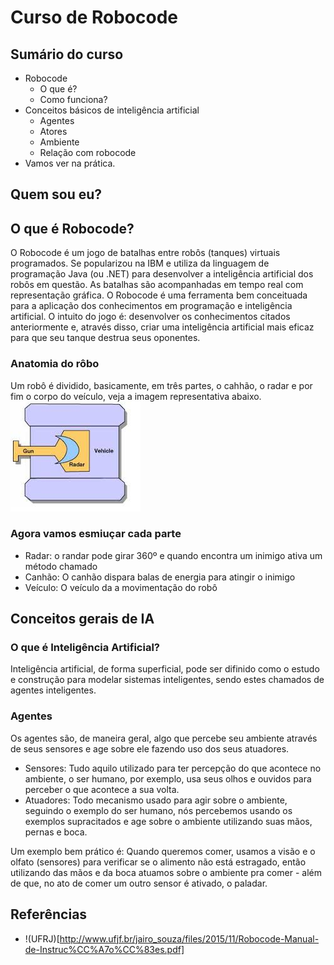 # Curso de Robocode

## Sumário do curso
  - Robocode
    - O que é?
    - Como funciona?
  - Conceitos básicos de inteligência artificial
    - Agentes
    - Atores
    - Ambiente
    - Relação com robocode
   - Vamos ver na prática.
## Quem sou eu?


## O que é Robocode?
O Robocode é um jogo de batalhas entre robôs (tanques) virtuais programados. Se popularizou na IBM e utiliza da linguagem de programação Java (ou .NET) para desenvolver a inteligência artificial dos robôs em questão. As batalhas são acompanhadas em tempo real com representação gráfica. O Robocode é uma ferramenta bem conceituada para a aplicação dos conhecimentos em programação e inteligência artificial. O intuito do jogo é: desenvolver os conhecimentos citados anteriormente e, através disso, criar uma inteligência artificial mais eficaz para que seu tanque destrua seus oponentes.
### Anatomia do rôbo
Um robô é dividido, basicamente, em três partes, o cahhão, o radar e por fim o corpo do veículo, veja a imagem representativa abaixo.
![anatomia_robo](anatomia-robo.jpg)
### Agora vamos esmiuçar cada parte
  - Radar: o randar pode girar 360º e quando encontra um inimigo ativa um método chamado
  - Canhão: O canhão dispara balas de energia para atingir o inimigo
  - Veículo: O veículo da a movimentação do robô

## Conceitos gerais de IA
### O que é Inteligência Artificial?

Inteligência artificial, de forma superficial, pode ser difinido como o estudo e construção para modelar sistemas inteligentes, sendo estes chamados de agentes inteligentes.

### Agentes

Os agentes são, de maneira geral, algo que percebe seu ambiente através de seus sensores e age sobre ele fazendo uso dos seus atuadores.
  - Sensores: Tudo aquilo utilizado para ter percepção do que acontece no ambiente, o ser humano, por exemplo, usa seus olhos e ouvidos para perceber o que acontece a sua volta.
  - Atuadores: Todo mecanismo usado para agir sobre o ambiente, seguindo o exemplo do ser humano, nós percebemos usando os exemplos supracitados e age sobre o ambiente utilizando suas mãos, pernas e boca.

Um exemplo bem prático é: Quando queremos comer, usamos a visão e o olfato (sensores) para verificar se o alimento não está estragado, então utilizando das mãos e da boca atuamos sobre o ambiente pra comer - além de que, no ato de comer um outro sensor é ativado, o paladar.

## Referências
  - !(UFRJ)[http://www.ufjf.br/jairo_souza/files/2015/11/Robocode-Manual-de-Instruc%CC%A7o%CC%83es.pdf]
